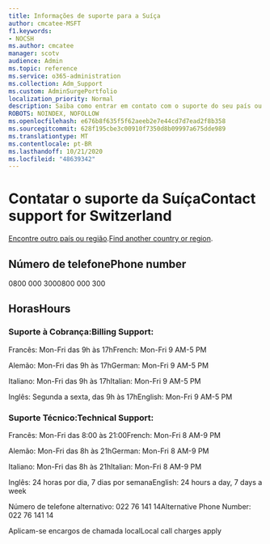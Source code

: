 ```yaml
---
title: Informações de suporte para a Suíça
author: cmcatee-MSFT
f1.keywords:
- NOCSH
ms.author: cmcatee
manager: scotv
audience: Admin
ms.topic: reference
ms.service: o365-administration
ms.collection: Adm_Support
ms.custom: AdminSurgePortfolio
localization_priority: Normal
description: Saiba como entrar em contato com o suporte do seu país ou região.
ROBOTS: NOINDEX, NOFOLLOW
ms.openlocfilehash: e676b8f635f5f62aeeb2e7e44cd7d7ead2f8b358
ms.sourcegitcommit: 628f195cbe3c00910f7350d8b09997a675dde989
ms.translationtype: MT
ms.contentlocale: pt-BR
ms.lasthandoff: 10/21/2020
ms.locfileid: "48639342"
---
```

# <a name="contact-support-for-switzerland"></a><span data-ttu-id="750ff-103">Contatar o suporte da Suíça</span><span class="sxs-lookup"><span data-stu-id="750ff-103">Contact support for Switzerland</span></span>

<span data-ttu-id="750ff-104">[Encontre outro país ou região](../contact-support-for-business-products.md).</span><span class="sxs-lookup"><span data-stu-id="750ff-104">[Find another country or region](../contact-support-for-business-products.md).</span></span>

## <a name="phone-number"></a><span data-ttu-id="750ff-105">Número de telefone</span><span class="sxs-lookup"><span data-stu-id="750ff-105">Phone number</span></span>
<span data-ttu-id="750ff-106">0800 000 300</span><span class="sxs-lookup"><span data-stu-id="750ff-106">0800 000 300</span></span>

## <a name="hours"></a><span data-ttu-id="750ff-107">Horas</span><span class="sxs-lookup"><span data-stu-id="750ff-107">Hours</span></span>
### <a name="billing-support"></a><span data-ttu-id="750ff-108">Suporte à Cobrança:</span><span class="sxs-lookup"><span data-stu-id="750ff-108">Billing Support:</span></span>

<span data-ttu-id="750ff-109">Francês: Mon-Fri das 9h às 17h</span><span class="sxs-lookup"><span data-stu-id="750ff-109">French: Mon-Fri 9 AM-5 PM</span></span>

<span data-ttu-id="750ff-110">Alemão: Mon-Fri das 9h às 17h</span><span class="sxs-lookup"><span data-stu-id="750ff-110">German: Mon-Fri 9 AM-5 PM</span></span>

<span data-ttu-id="750ff-111">Italiano: Mon-Fri das 9h às 17h</span><span class="sxs-lookup"><span data-stu-id="750ff-111">Italian: Mon-Fri 9 AM-5 PM</span></span>

<span data-ttu-id="750ff-112">Inglês: Segunda a sexta, das 9h às 17h</span><span class="sxs-lookup"><span data-stu-id="750ff-112">English: Mon-Fri 9 AM-5 PM</span></span>

### <a name="technical-support"></a><span data-ttu-id="750ff-113">Suporte Técnico:</span><span class="sxs-lookup"><span data-stu-id="750ff-113">Technical Support:</span></span>

<span data-ttu-id="750ff-114">Francês: Mon-Fri das 8:00 às 21:00</span><span class="sxs-lookup"><span data-stu-id="750ff-114">French: Mon-Fri 8 AM-9 PM</span></span>

<span data-ttu-id="750ff-115">Alemão: Mon-Fri das 8h às 21h</span><span class="sxs-lookup"><span data-stu-id="750ff-115">German: Mon-Fri 8 AM-9 PM</span></span>

<span data-ttu-id="750ff-116">Italiano: Mon-Fri das 8h às 21h</span><span class="sxs-lookup"><span data-stu-id="750ff-116">Italian: Mon-Fri 8 AM-9 PM</span></span>

<span data-ttu-id="750ff-117">Inglês: 24 horas por dia, 7 dias por semana</span><span class="sxs-lookup"><span data-stu-id="750ff-117">English: 24 hours a day, 7 days a week</span></span>

<span data-ttu-id="750ff-118">Número de telefone alternativo: 022 76 141 14</span><span class="sxs-lookup"><span data-stu-id="750ff-118">Alternative Phone Number: 022 76 141 14</span></span>

<span data-ttu-id="750ff-119">Aplicam-se encargos de chamada local</span><span class="sxs-lookup"><span data-stu-id="750ff-119">Local call charges apply</span></span>
